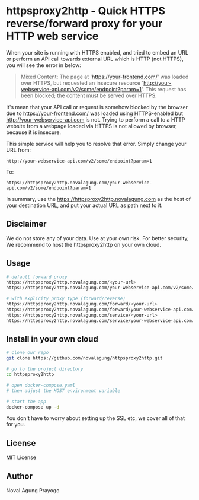 # httpsproxy2http - Quick HTTPS reverse/forward proxy for your HTTP web service

When your site is running with HTTPS enabled, and tried to embed an URL or perform an API call towards external URL which is HTTP (not HTTPS), you will see the error in below:

> Mixed Content: The page at 'https://your-frontend.com/' was loaded over HTTPS, but requested an insecure resource 'http://your-webservice-api.com/v2/some/endpoint?param=1'.
> This request has been blocked; the content must be served over HTTPS.

It's mean that your API call or request is somehow blocked by the browser due to https://your-frontend.com/ was loaded using HTTPS-enabled but http://your-webservice-api.com is not. Trying to perform a call to a HTTP website from a webpage loaded via HTTPS is not allowed by browser, because it is insecure.

This simple service will help you to resolve that error. Simply change your URL from:

```
http://your-webservice-api.com/v2/some/endpoint?param=1
```

To:

```
https://httpsproxy2http.novalagung.com/your-webservice-api.com/v2/some/endpoint?param=1
```

In summary, use the https://httpsproxy2http.novalagung.com as the host of your destination URL, and put your actual URL as path next to it.

## Disclaimer

We do not store any of your data. Use at your own risk. For better security, We recommend to host the httpsproxy2http on your own cloud.

## Usage

```bash
# default forward proxy
https://httpsproxy2http.novalagung.com/<your-url>
https://httpsproxy2http.novalagung.com/your-webservice-api.com/v2/some/endpoint?param=1

# with explicity proxy type (forward/reverse)
https://httpsproxy2http.novalagung.com/forward/<your-url>
https://httpsproxy2http.novalagung.com/forward/your-webservice-api.com/v2/some/endpoint?param=1
https://httpsproxy2http.novalagung.com/service/<your-url>
https://httpsproxy2http.novalagung.com/service/your-webservice-api.com/v2/some/endpoint?param=1
```

## Install in your own cloud

```bash
# clone our repo
git clone https://github.com/novalagung/httpsproxy2http.git

# go to the project directory
cd httpsproxy2http

# open docker-compose.yaml
# then adjust the HOST environment variable

# start the app
docker-compose up -d
```

You don't have to worry about setting up the SSL etc, we cover all of that for you.

## License

MIT License

## Author

Noval Agung Prayogo
